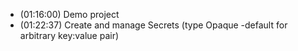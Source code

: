 - (01:16:00) Demo project
- (01:22:37) Create and manage Secrets (type Opaque -default for arbitrary key:value pair)
